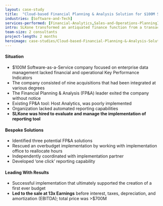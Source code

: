 ```yaml
---
layout: case-study
title:  "Cloud-based Financial Planning & Analysis Solution for $100M Software-As-A-Service Company"
industries: [Software-and-Tech]
services-performed: [Financial-Analytics,Sales-and-Operations-Planning]
intro: SLKone transformed an antiquated finance function from a transaction manager to a strategic business partner
team-size: 2 consultants
project-length: 2 months
heroimage: case-studies/Cloud-based-Financial-Planning-&-Analysis-Solution-for-$100M-Software-As-A-Service-Company.jpg
---
```


#### Situation
- $100M Software-as-a-Service company focused on enterprise data management lacked financial and operational Key Performance Indicators​
- The company consisted of nine acquisitions that had been integrated at various degrees​
- The Financial Planning & Analysis (FP&A) leader exited the company without notice​
- Existing FP&A tool: Host Analytics, was poorly implemented​
- Organization lacked automated reporting capabilities​
- **SLKone was hired to evaluate and  manage the implementation of reporting tool**

#### Bespoke Solutions
- Identified three potential FP&A solutions​
- Rescued an overbudget implementation by working with implementation office to reallocate hours ​
- Independently coordinated with implementation partner​
- Developed ‘one click’ reporting capability

#### Leading With Results
- Successful implementation that ultimately supported the creation of a first ever budget​
- **Led to the sale at 13x Earnings** before interest, taxes, depreciation, and amortization (EBITDA); total price was >$700M
